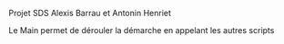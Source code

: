 Projet SDS Alexis Barrau et Antonin Henriet

Le Main permet de dérouler la démarche en appelant les autres scripts